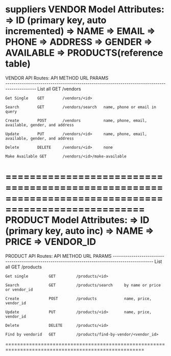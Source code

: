 suppliers
VENDOR Model Attributes:
	=> ID (primary key, auto incremented)
	=> NAME
	=> EMAIL
	=> PHONE
	=> ADDRESS
	=> GENDER
	=> AVAILABLE
	=> PRODUCTS(reference table)
=================================================================================================
VENDOR API Routes:
	API           METHOD      URL              PARAMS                                           
	---------------------------------------------------------------------------------------------
	List all      GET        /vendors

	Get Single    GET        /vendors/<id>

	Search        GET        /vendors/search   name, phone or email in query

	Create        POST       /vendors          name, phone, email, available, gender, and address

	Update        PUT        /vendors/<id>     name, phone, email, available, gender, and address

	Delete        DELETE     /vendors/<id>     none

	Make Available GET       /vendors/<id>/make-available
=====================================================================================================
PRODUCT Model Attributes:
	=> ID (primary key, auto inc)
	=> NAME
	=> PRICE
	=> VENDOR_ID
=====================================================================================================
PRODUCT API Routes:
	API                METHOD      URL                 PARAMS
	-------------------------------------------------------------------------------------------------
	List all           GET         /products   

	Get single         GET         /products/<id>

	Search             GET         /products/search     by name or price or vendor_id

	Create             POST        /products            name, price, vendor_id

	Update             PUT         /products/<id>       name, price, vendor_id

	Delete             DELETE      /products/<id>

	Find by vendorid   GET         /products/find-by-vendor/<vendor_id>
=====================================================================================================